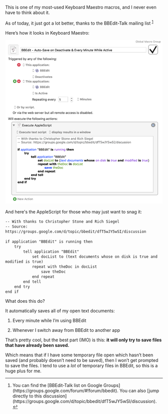 
This is one of my most-used Keyboard Maestro macros, and I never even have to think about it.

As of today, it just got a lot better, thanks to the BBEdit-Talk mailing list <sup id=" gglink"><a href="#fn-1">1</a></sup>

Here’s how it looks in Keyboard Maestro:

![](https://github.com/tjluoma/keyboard-maestro/raw/master/bbedit/auto-save/BBEdit-KM-Autosave.png)

And here's the AppleScript for those who may just want to snag it:

	-- With thanks to Christopher Stone and Rich Siegel 
	-- Source: https://groups.google.com/d/topic/bbedit/dfT5wJY5wSI/discussion

	if application "BBEdit" is running then
		try
			tell application "BBEdit"
				set docList to (text documents whose on disk is true and modified is true)
				repeat with theDoc in docList
					save theDoc
				end repeat
			end tell
		end try
	end if

What does this do?

It automatically saves all of my open text documents:

1.	Every minute while I’m using BBEdit

2.	Whenever I switch away from BBEdit to another app

That’s pretty cool, but the best part (IMO) is this: **it will only try to save files that have already been saved.**

Which means that if I have some temporary file open which hasn’t been saved (and probably doesn’t need to be saved),
then I won’t get prompted to save the files. I tend to use a _lot_ of temporary files in BBEdit, so this is a huge
plus for me.

-----

<ol id="footnotes">

<li id="fn-1">
<p>
You can find the [BBEdit-Talk list on Google Groups](https://groups.google.com/forum/#!forum/bbedit).
You can also [jump directly to this discussion](https://groups.google.com/d/topic/bbedit/dfT5wJY5wSI/discussion).
<a title="Return to article" href="# gglink">↩</a></p>
</li>

</ol>

